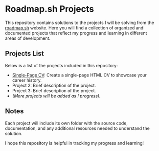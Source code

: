 # Roadmap.sh Projects

This repository contains solutions to the projects I will be solving from the [roadmap.sh](https://roadmap.sh/) website. Here you will find a collection of organized and documented projects that reflect my progress and learning in different areas of development.

## Projects List

Below is a list of the projects included in this repository:
- [Single-Page CV](https://roadmap.sh/projects/single-page-cv): Create a single-page HTML CV to showcase your career history.
- Project 2: Brief description of the project.
- Project 3: Brief description of the project.
- *(More projects will be added as I progress).*

## Notes
Each project will include its own folder with the source code, documentation, and any additional resources needed to understand the solution.

I hope this repository is helpful in tracking my progress and learning!
